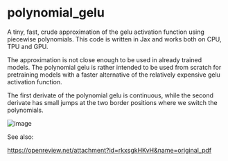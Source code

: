 # polynomial_gelu

A tiny, fast, crude approximation of the gelu activation function using piecewise polynomials. This code is written in Jax and works both on CPU, TPU and GPU.

The approximation is not close enough to be used in already trained models. The polynomial gelu is rather intended to be used from scratch for pretraining models with a faster alternative of the relatively expensive gelu activation function.

The first derivate of the polynomial gelu is continuous, while the second derivate has small jumps at the two border positions where we switch the polynomials.

![image](https://github.com/user-attachments/assets/3b813fc0-0e18-4299-bb85-341d2a7f5a1c)

See also:

https://openreview.net/attachment?id=rkxsgkHKvH&name=original_pdf
